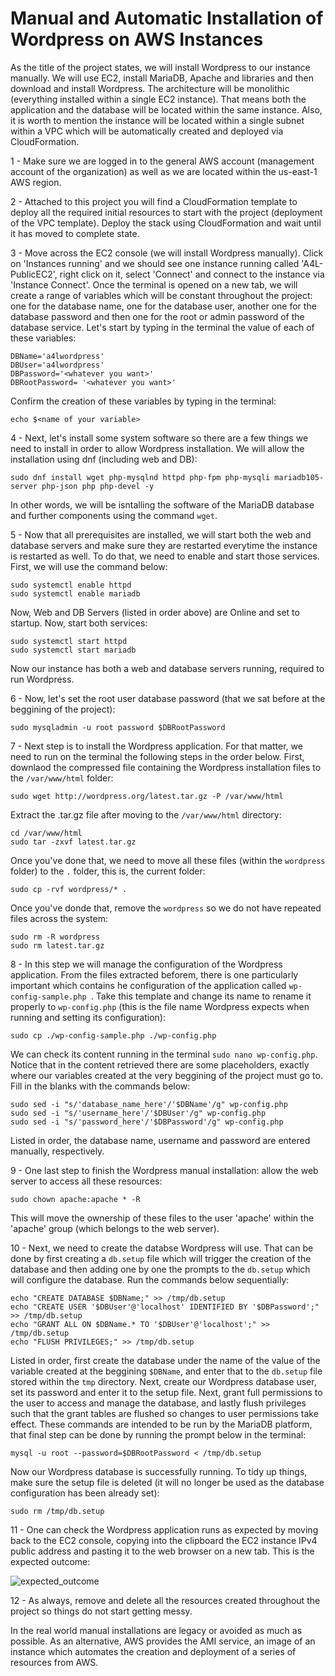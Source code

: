 # Manual and Automatic Installation of Wordpress on AWS Instances

As the title of the project states, we will install Wordpress to our instance manually. We will use EC2, install MariaDB, Apache and libraries and then download and install Wordpress. The architecture will be monolithic (everything installed within a single EC2 instance). That means both the application and the database will be located within the same instance. Also, it is worth to mention the instance will be located within a single subnet within a VPC which will be automatically created and deployed via CloudFormation.<br/>

1 - Make sure we are logged in to the general AWS account (management account of the organization) as well as we are located within the us-east-1 AWS region. <br/>

2 - Attached to this project you will find a CloudFormation template to deploy all the required initial resources to start with the project (deployment of the VPC template). Deploy the stack using CloudFormation and wait until it has moved to complete state. <br/>

3 - Move across the EC2 console (we will install Wordpress manually). Click on 'Instances running' and we should see one instance running called 'A4L-PublicEC2', right click on it, select 'Connect' and connect to the instance via 'Instance Connect'. Once the terminal is opened on a new tab, we will create a range of variables which will be constant throughout the project: one for the database name, one for the database user, another one for the database password and then one for the root or admin password of the database service. Let's start by typing in the terminal the value of each of these variables: <br/>

```
DBName='a4lwordpress'
DBUser='a4lwordpress'
DBPassword='<whatever you want>'
DBRootPassword= '<whatever you want>'
```
Confirm the creation of these variables by typing in the terminal: <br/>
```
echo $<name of your variable>
```
4 - Next, let's install some system software so there are a few things we need to install in order to allow Wordpress installation. We will allow the installation using dnf (including web and DB): <br/>
```
sudo dnf install wget php-mysqlnd httpd php-fpm php-mysqli mariadb105-server php-json php php-devel -y
```
In other words, we will be isntalling the software of the MariaDB database and further components using the command ```wget```. <br/>

5 - Now that all prerequisites are installed, we will start both the web and database servers and make sure they are restarted everytime the instance is restarted as well. To do that, we need to enable and start those services. First, we will use the command below: <br/>

```
sudo systemctl enable httpd
sudo systemctl enable mariadb
```
Now, Web and DB Servers (listed in order above) are Online and set to startup. Now, start both services: <br/>

```
sudo systemctl start httpd
sudo systemctl start mariadb
```

Now our instance has both a web and database servers running, required to run Wordpress. <br/>

6 - Now, let's set the root user database password (that we sat before at the beggining of the project): <br/>

```
sudo mysqladmin -u root password $DBRootPassword
```

7 - Next step is to install the Wordpress application. For that matter, we need to run on the terminal the following steps in the order below. First, downlaod the compressed file containing the Wordpress installation files to the ```/var/www/html``` folder: <br/>
```
sudo wget http://wordpress.org/latest.tar.gz -P /var/www/html
```
Extract the .tar.gz file after moving to the ```/var/www/html``` directory: <br/>
```
cd /var/www/html
sudo tar -zxvf latest.tar.gz
```
Once you've done that, we need to move all these files (within the ```wordpress``` folder) to the ```.``` folder, this is, the current folder: <br/>
```
sudo cp -rvf wordpress/* .
```
Once you've donde that, remove the ```wordpress``` so we do not have repeated files across the system: <br/>
```
sudo rm -R wordpress
sudo rm latest.tar.gz
```

8 - In this step we will manage the configuration of the Wordpress application. From the files extracted beforem, there is one particularly important which contains he configuration of the application called ```wp-config-sample.php ```. Take this template and change its name to rename it properly to ```wp-config.php``` (this is the file name Wordpress expects when running and setting its configuration): <br/>
```
sudo cp ./wp-config-sample.php ./wp-config.php
```
We can check its content running in the terminal ```sudo nano wp-config.php```. Notice that in the content retrieved there are some placeholders, exactly where our variables created at the very beggining of the project must go to. Fill in the blanks with the commands below: <br/>
```
sudo sed -i "s/'database_name_here'/'$DBName'/g" wp-config.php
sudo sed -i "s/'username_here'/'$DBUser'/g" wp-config.php
sudo sed -i "s/'password_here'/'$DBPassword'/g" wp-config.php
```
Listed in order, the database name, username and password are entered manually, respectively. <br/>

9 - One last step to finish the Wordpress manual installation: allow the web server to access all these resources: <br/>
```
sudo chown apache:apache * -R
```
This will move the ownership of these files to the user 'apache' within the 'apache' group (which belongs to the web server). <br/>

10 - Next, we need to create the databse Wordpress will use. That can be done by first creating a ```db.setup``` file which will trigger the creation of the database and then adding one by one the prompts to the ```db.setup``` which will configure the database. Run the commands below sequentially: <br/>
```
echo "CREATE DATABASE $DBName;" >> /tmp/db.setup
echo "CREATE USER '$DBUser'@'localhost' IDENTIFIED BY '$DBPassword';" >> /tmp/db.setup
echo "GRANT ALL ON $DBName.* TO '$DBUser'@'localhost';" >> /tmp/db.setup
echo "FLUSH PRIVILEGES;" >> /tmp/db.setup
```
Listed in order, first create the database under the name of the value of the variable created at the beggining ```$DBName```, and enter that to the ```db.setup``` file stored within the ```tmp``` directory. Next, create our Wordpress database user, set its password and enter it to the setup file. Next, grant full permissions to the user to access and manage the database, and lastly flush privileges such that the grant tables are flushed so changes to user permissions take effect. These commands are intended to be run by the MariaDB platform, that final step can be done by running the prompt below in the terminal: <br/>
```
mysql -u root --password=$DBRootPassword < /tmp/db.setup
```
Now our Wordpress database is successfully running. To tidy up things, make sure the setup file is deleted (it will no longer be used as the database configuration has been already set): <br/>
```
sudo rm /tmp/db.setup
```

11 - One can check the Wordpress application runs as expected by moving back to the EC2 console, copying into the clipboard the EC2 instance IPv4 public address and pasting it to the web browser on a new tab. This is the expected outcome: <br/>

![expected_outcome](wordpress_final_pic.PNG)

12 - As always, remove and delete all the resources created throughout the project so things do not start getting messy. <br/>

In the real world manual installations are legacy or avoided as much as possible. As an alternative, AWS provides the AMI service, an image of an instance which automates the creation and deployment of a series of resources from AWS. 

